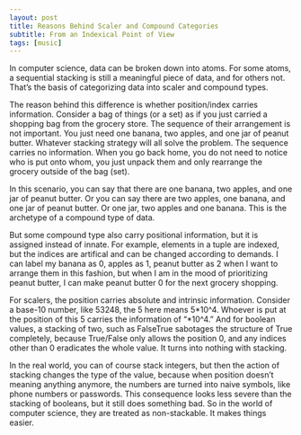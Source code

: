 ```yaml
---
layout: post
title: Reasons Behind Scaler and Compound Categories
subtitle: From an Indexical Point of View
tags: [music]
---
```

In computer science, data can be broken down into atoms. For some atoms, a sequential stacking is still a meaningful piece of data, and for others not. That’s the basis of categorizing data into scaler and compound types. 

The reason behind this difference is whether position/index carries information. Consider a bag of things (or a set) as if you just carried a shopping bag from the grocery store. The sequence of their arrangement is not important. You just need one banana, two apples, and one jar of peanut butter. Whatever stacking strategy will all solve the problem. The sequence carries no information. When you go back home, you do not need to notice who is put onto whom, you just unpack them and only rearrange the grocery outside of the bag (set).

In this scenario, you can say that there are one banana, two apples, and one jar of peanut butter. Or you can say there are two apples, one banana, and one jar of peanut butter. Or one jar, two apples and one banana. This is the archetype of a compound type of data. 

But some compound type also carry positional information, but it is assigned instead of innate. For example, elements in a tuple are indexed, but the indices are artifical and can be changed according to demands. I can label my banana as 0, apples as 1, peanut butter as 2 when I want to arrange them in this fashion, but when I am in the mood of prioritizing peanut butter, I can make peanut butter 0 for the next grocery shopping. 

For scalers, the position carries absolute and intrinsic information. Consider a base-10 number, like 53248, the 5 here means 5*10^4. Whoever is put at the position of this 5 carries the information of “*10^4.” And for boolean values, a stacking of two, such as FalseTrue sabotages the structure of True completely, because True/False only allows the position 0, and any indices other than 0 eradicates the whole value. It turns into nothing with stacking. 

In the real world, you can of course stack integers, but then the action of stacking changes the type of the value, because when position doesn’t meaning anything anymore, the numbers are turned into naive symbols, like phone numbers or passwords. This consequence looks less severe than the stacking of booleans, but it still does something bad. So in the world of computer science, they are treated as non-stackable. It makes things easier.  